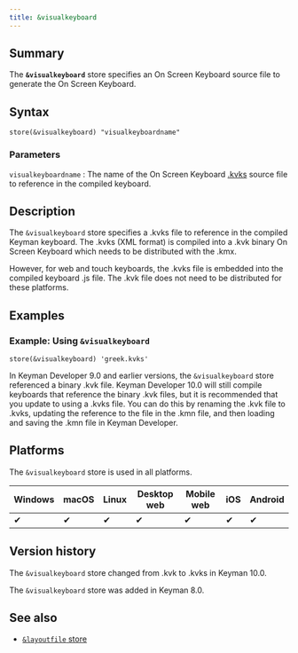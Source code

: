 ```yaml
---
title: &visualkeyboard
---
```

  
## Summary

The **`&visualkeyboard`** store specifies an On Screen Keyboard source
file to generate the On Screen Keyboard.

## Syntax

```
store(&visualkeyboard) "visualkeyboardname"
```

### Parameters

`visualkeyboardname`
:   The name of the On Screen Keyboard
    [.kvks](../../10.0/reference/file-types/kvks.php) source file to
    reference in the compiled keyboard.

## Description

The `&visualkeyboard` store specifies a .kvks file to reference in the
compiled Keyman keyboard. The .kvks (XML format) is compiled into a .kvk
binary On Screen Keyboard which needs to be distributed with the .kmx.

However, for web and touch keyboards, the .kvks file is embedded into
the compiled keyboard .js file. The .kvk file does not need to be
distributed for these platforms.

## Examples

### Example: Using `&visualkeyboard`

```
store(&visualkeyboard) 'greek.kvks'
```

In Keyman Developer 9.0 and earlier versions, the `&visualkeyboard`
store referenced a binary .kvk file. Keyman Developer 10.0 will still
compile keyboards that reference the binary .kvk files, but it is
recommended that you update to using a .kvks file. You can do this by
renaming the .kvk file to .kvks, updating the reference to the file in
the .kmn file, and then loading and saving the .kmn file in Keyman
Developer.

## Platforms

The `&visualkeyboard` store is used in all platforms.

| Windows | macOS | Linux | Desktop web | Mobile web | iOS | Android |
|---------|-------|-------|-------------|------------|-----|---------|
| ✔       | ✔     | ✔     | ✔           | ✔          | ✔   | ✔       |

## Version history

The `&visualkeyboard` store changed from .kvk to .kvks in Keyman 10.0.

The `&visualkeyboard` store was added in Keyman 8.0.

## See also

-   [`&layoutfile` store](layoutfile.php)
